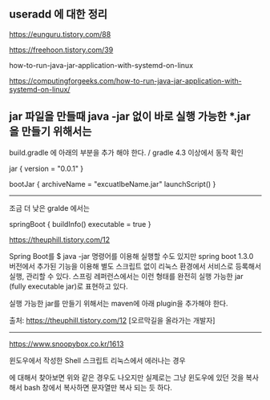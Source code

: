 ## useradd 에 대한 정리 

https://eunguru.tistory.com/88

https://freehoon.tistory.com/39




how-to-run-java-jar-application-with-systemd-on-linux


https://computingforgeeks.com/how-to-run-java-jar-application-with-systemd-on-linux/




## jar 파일을 만들때 java -jar 없이 바로 실행 가능한 *.jar 을 만들기 위해서는 

build.gradle 에 아래의 부분을 추가 해야 한다. / gradle 4.3 이상에서 동작 확인 


jar {
    version = "0.0.1"
}

bootJar {
	archiveName = "excuatlbeName.jar"
    launchScript()
}


------------- 

조금 더 낮은 gralde 에서는 

springBoot  {
    buildInfo()
    executable = true
}


https://theuphill.tistory.com/12


Spring Boot를 $ java -jar 명령어를 이용해 실행할 수도 있지만 spring boot 1.3.0 버전에서 추가된 기능을 이용해 별도 스크립트 없이 리눅스 환경에서 서비스로 등록해서 실행, 관리할 수 있다. 스프링 레퍼런스에서는 이런 형태를 완전히 실행 가능한 jar (fully executable jar)로 표현하고 있다.

실행 가능한 jar를 만들기 위해서는 maven에 아래 plugin을 추가해야 한다.



출처: https://theuphill.tistory.com/12 [오르막길을 올라가는 개발자]




------------------------


https://www.snoopybox.co.kr/1613

윈도우에서 작성한 Shell 스크립트 리눅스에서 에러나는 경우

에 대해서 찾아보면 위와 같은 경우도 나오지만 실제로는 그냥 윈도우에 있던 것을 복사해서 bash 창에서 복사하면 문자열만 복사 되는 듯 하다.